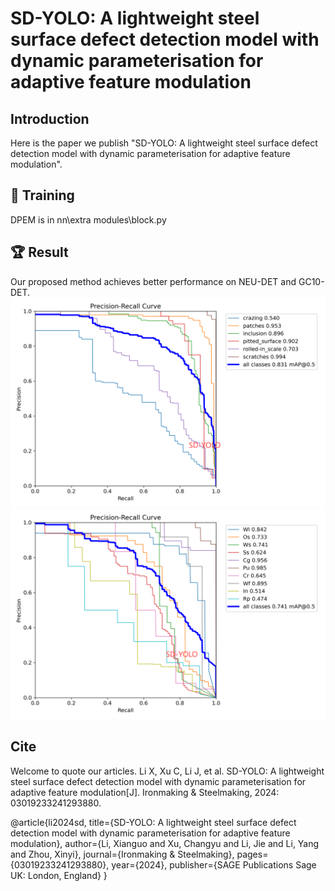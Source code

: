 # SD-YOLO: A lightweight steel surface defect detection model with dynamic parameterisation for adaptive feature modulation
## Introduction
Here is the paper we publish "SD-YOLO: A lightweight steel surface defect detection model with dynamic parameterisation for adaptive feature modulation".

## 🚀 Training
DPEM is in nn\extra modules\block.py

## :trophy: Result
Our proposed method achieves better performance on NEU-DET and GC10-DET.
<img src="assets/pr1.png">
<img src="assets/pr2.png">

## Cite
Welcome to quote our articles.
Li X, Xu C, Li J, et al. SD-YOLO: A lightweight steel surface defect detection model with dynamic parameterisation for adaptive feature modulation[J]. Ironmaking & Steelmaking, 2024: 03019233241293880.

@article{li2024sd,
  title={SD-YOLO: A lightweight steel surface defect detection model with dynamic parameterisation for adaptive feature modulation},
  author={Li, Xianguo and Xu, Changyu and Li, Jie and Li, Yang and Zhou, Xinyi},
  journal={Ironmaking \& Steelmaking},
  pages={03019233241293880},
  year={2024},
  publisher={SAGE Publications Sage UK: London, England}
}
